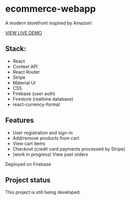 # ecommerce-webapp
A modern storefront inspired by Amazon!    

[VIEW LIVE DEMO](https://ecommerce-webapp-4ef53.web.app/)

## Stack:
- React
- Context API
- React Router
- Stripe
- Material UI
- CSS
- Firebase (user auth)
- Firestore (realtime database)
- react-currency-format

## Features
- User registration and sign-in
- Add/remove products from cart
- View cart items
- Checkout (credit card payments processed by Stripe)
- (work in progress) View past orders 

Deployed on Firebase

## Project status
This project is still being developed.
